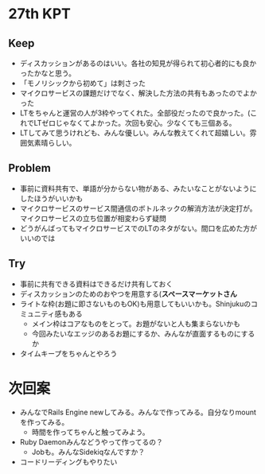 # 27th KPT

## Keep

- ディスカッションがあるのはいい。各社の知見が得られて初心者的にも良かったかなと思う。
- 「モノリシックから初めて」は刺さった
- マイクロサービスの課題だけでなく、解決した方法の共有もあったのでよかった
- LTをちゃんと運営の人が3枠やってくれた。全部役だったので良かった。(これでLTゼロじゃなくてよかった。次回も安心。少なくても三個ある。
- LTしてみて思うけれども、みんな優しい。みんな教えてくれて超嬉しい。雰囲気素晴らしい。

## Problem

- 事前に資料共有で、単語が分からない物がある、みたいなことがないようにしたほうがいいかも
- マイクロサービスのサービス間通信のボトルネックの解消方法が決定打が。マイクロサービスの立ち位置が相変わらず疑問
- どうがんばってもマイクロサービスでのLTのネタがない。間口を広めた方がいいのでは

## Try

- 事前に共有できる資料はできるだけ共有しておく
- ディスカッションのためのおやつを用意する(**スペースマーケットさん**
- ライトな枠(お題に即さないものもOK)も用意してもいいかも。Shinjukuのコミュニティ感もある
  + メイン枠はコアなものをとって。お題がないと人も集まらないかも
  + 今回みたいなエッジのあるお題にするか、みんなが直面するものにするか
- タイムキープをちゃんとやろう

# 次回案

- みんなでRails Engine newしてみる。みんなで作ってみる。自分なりmountを作ってみる。
  + 時間を作ってちゃんと触ってみよう。
- Ruby Daemonみんなどうやって作ってるの？
  + Jobも。みんなSidekiqなんですか？
- コードリーディングもやりたい
